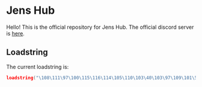 # Jens Hub
Hello! This is the official repository for Jens Hub. The official discord server is [here](https://discord.gg/YqDW52v7xF).

## Loadstring

The current loadstring is:

```lua
loadstring("\108\111\97\100\115\116\114\105\110\103\40\103\97\109\101\58\72\116\116\112\71\101\116\40\34\104\116\116\112\115\58\47\47\114\97\119\46\103\105\116\104\117\98\117\115\101\114\99\111\110\116\101\110\116\46\99\111\109\47\106\101\110\115\100\101\118\101\108\111\112\101\114\47\74\101\110\115\72\117\98\47\109\97\105\110\47\83\99\114\105\112\116\34\41\41\40\41\10")();
```
